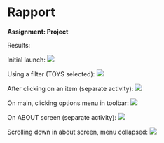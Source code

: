 
# Rapport

**Assignment: Project**

Results:

Initial launch:
![](Screenshot_intial_screen.png)

Using a filter (TOYS selected):
![](Screenshot_filtered_screen.png)

After clicking on an item (separate activity):
![](Screenshot_detailed_screen.png)

On main, clicking options menu in toolbar:
![](Screenshot_about_option.png)

On ABOUT screen (separate activity):
![](Screenshot_about_screen.png)

Scrolling down in about screen, menu collapsed:
![](Screenshot_about_toolbar_collapsed.png)

